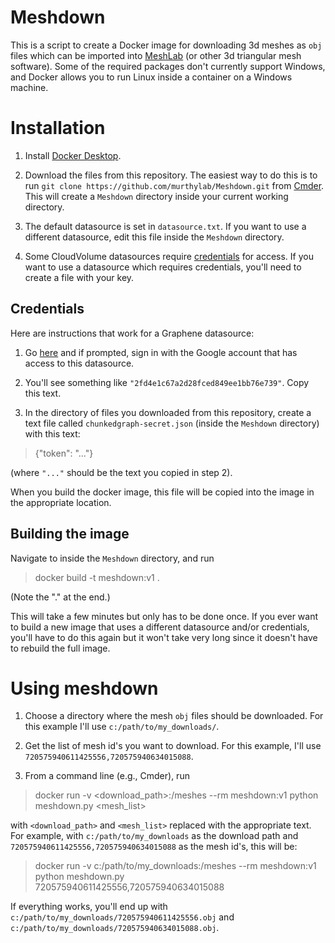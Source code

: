 # Meshdown

This is a script to create a Docker image for downloading 3d meshes as `obj` files which can be imported into [MeshLab](http://www.meshlab.net) (or other 3d triangular mesh software). Some of the required packages don't currently support Windows, and Docker allows you to run Linux inside a container on a Windows machine.

# Installation

1. Install [Docker Desktop](https://www.docker.com/products/docker-desktop).

2. Download the files from this repository. The easiest way to do this is to run `git clone https://github.com/murthylab/Meshdown.git` from [Cmder](https://cmder.net). This will create a `Meshdown` directory inside your current working directory.

3. The default datasource is set in `datasource.txt`. If you want to use a different datasource, edit this file inside the `Meshdown` directory.

4. Some CloudVolume datasources require [credentials](https://github.com/seung-lab/cloud-volume#credentials) for access. If you want to use a datasource which requires credentials, you'll need to create a file with your key.

## Credentials

 Here are instructions that work for a Graphene datasource:

1. Go [here](https://fafbv2.dynamicannotationframework.com/auth/refresh_token) and if prompted, sign in with the Google account that has access to this datasource.

2. You'll see something like `"2fd4e1c67a2d28fced849ee1bb76e739"`. Copy this text.

3. In the directory of files you downloaded from this repository, create a text file called `chunkedgraph-secret.json` (inside the `Meshdown` directory) with this text:

> {"token": "..."}

(where `"..."` should be the text you copied in step 2).

When you build the docker image, this file will be copied into the image in the appropriate location.

## Building the image

Navigate to inside the `Meshdown` directory, and run

> docker build -t meshdown:v1 .

(Note the "." at the end.)

This will take a few minutes but only has to be done once. If you ever want to build a new image that uses a different datasource and/or credentials, you'll have to do this again but it won't take very long since it doesn't have to rebuild the full image.

# Using meshdown

1. Choose a directory where the mesh `obj` files should be downloaded. For this example I'll use `c:/path/to/my_downloads/`.

2. Get the list of mesh id's you want to download. For this example, I'll use `720575940611425556,720575940634015088`.

2. From a command line (e.g., Cmder), run

> docker run -v <download_path>:/meshes --rm meshdown:v1 python meshdown.py <mesh_list>

with `<download_path>` and `<mesh_list>` replaced with the appropriate text. For example, with `c:/path/to/my_downloads` as the download path and `720575940611425556,720575940634015088` as the mesh id's, this will be:

> docker run -v c:/path/to/my_downloads:/meshes --rm meshdown:v1 python meshdown.py \
> 720575940611425556,720575940634015088

If everything works, you'll end up with `c:/path/to/my_downloads/720575940611425556.obj` and `c:/path/to/my_downloads/720575940634015088.obj`.
